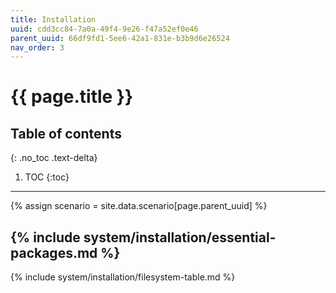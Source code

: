 ```yaml
---
title: Installation
uuid: cdd3cc84-7a0a-49f4-9e26-f47a52ef0e46
parent_uuid: 66df9fd1-5ee6-42a1-831e-b3b9d6e26524
nav_order: 3
---
```


# {{ page.title }}

## Table of contents
{: .no_toc .text-delta}

1. TOC
{:toc}

---

{% assign scenario = site.data.scenario[page.parent_uuid] %}

{% include system/installation/essential-packages.md %}
---
{% include system/installation/filesystem-table.md %}
